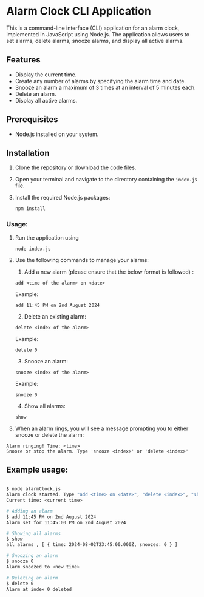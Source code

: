 # Alarm Clock CLI Application

This is a command-line interface (CLI) application for an alarm clock, implemented in JavaScript using Node.js. The application allows users to set alarms, delete alarms, snooze alarms, and display all active alarms.

## Features

- Display the current time.
- Create any number of alarms by specifying the alarm time and date.
- Snooze an alarm a maximum of 3 times at an interval of 5 minutes each.
- Delete an alarm.
- Display all active alarms.

## Prerequisites

- Node.js installed on your system.

## Installation

1. Clone the repository or download the code files.

2. Open your terminal and navigate to the directory containing the `index.js` file.

3. Install the required Node.js packages:

   ```bash
   npm install
   ```
### Usage:

1. Run the application using

    ```
    node index.js
    ```

2. Use the following commands to manage your alarms:

    1. Add a new alarm (please ensure that the below format is followed) :

    ```
    add <time of the alarm> on <date>
    ```

    Example:
    ```
    add 11:45 PM on 2nd August 2024
    ```

    2. Delete an existing alarm:

    ```
    delete <index of the alarm>
    ```

    Example:

    ```
    delete 0
    ```

    3. Snooze an alarm:

    ```
    snooze <index of the alarm>
    ```

    Example:

    ```
    snooze 0
    ```

    4. Show all alarms:

    ```
    show
    ```


3. When an alarm rings, you will see a message prompting you to either snooze or delete the alarm:

```
Alarm ringing! Time: <time>
Snooze or stop the alarm. Type 'snooze <index>' or 'delete <index>'
```


## Example usage:

```bash

$ node alarmClock.js
Alarm clock started. Type "add <time> on <date>", "delete <index>", "show" or "snooze <index>" to manage and view alarms.
Current time: <current time>

# Adding an alarm
$ add 11:45 PM on 2nd August 2024
Alarm set for 11:45:00 PM on 2nd August 2024

# Showing all alarms
$ show
all alarms , [ { time: 2024-08-02T23:45:00.000Z, snoozes: 0 } ]

# Snoozing an alarm
$ snooze 0
Alarm snoozed to <new time>

# Deleting an alarm
$ delete 0
Alarm at index 0 deleted

```

